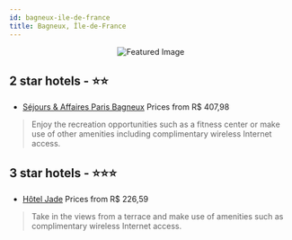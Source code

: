 ```yaml
---
id: bagneux-ile-de-france
title: Bagneux, Île-de-France
---
```


<center><img src="https://i.travelapi.com/hotels/16000000/15820000/15814500/15814485/a11d2353_z.jpg" alt="Featured Image" /></center>


##  2 star hotels - ⭐️⭐️

-    [Séjours & Affaires Paris Bagneux](https://us.hurb.com/hotels/bagneux/sejours-affaires-paris-bagneux-JNP-JP01933F?cmp=18055) Prices from R$ 407,98
   > Enjoy the recreation opportunities such as a fitness center or make use of other amenities including complimentary wireless Internet access.

##  3 star hotels - ⭐️⭐️⭐️

-    [Hôtel Jade](https://us.hurb.com/hotels/bagneux/hotel-jade-JNP-JP948478?cmp=18055) Prices from R$ 226,59
   > Take in the views from a terrace and make use of amenities such as complimentary wireless Internet access.
